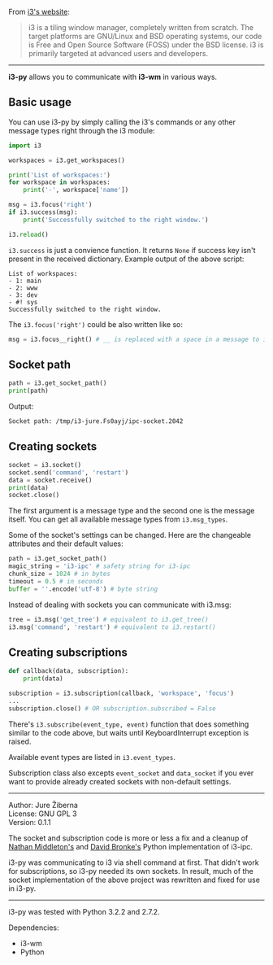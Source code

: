 From [i3's website](http://i3wm.org/):

> i3 is a tiling window manager, completely written from scratch. The target
> platforms are GNU/Linux and BSD operating systems, our code is Free and Open
> Source Software (FOSS) under the BSD license. i3 is primarily targeted at
> advanced users and developers.

--------------------------------------------------------------------------------

__i3-py__ allows you to communicate with __i3-wm__ in various ways.


Basic usage
-----------

You can use i3-py by simply calling the i3's commands or any other message types
right through the i3 module:

```python
import i3

workspaces = i3.get_workspaces()

print('List of workspaces:')
for workspace in workspaces:
    print('-', workspace['name'])

msg = i3.focus('right')
if i3.success(msg):
    print('Successfully switched to the right window.')

i3.reload()
```

`i3.success` is just a convience function. It returns `None` if success key
isn't present in the received dictionary. Example output of the above script:

	List of workspaces:
	- 1: main
	- 2: www
	- 3: dev
	- #! sys
	Successfully switched to the right window.

The `i3.focus('right')` could be also written like so:

```python
msg = i3.focus__right() # __ is replaced with a space in a message to i3-wm
```


Socket path
-----------

```python
path = i3.get_socket_path()
print(path)
```

Output:

	Socket path: /tmp/i3-jure.Fs0ayj/ipc-socket.2042


Creating sockets
----------------

```python
socket = i3.socket()
socket.send('command', 'restart')
data = socket.receive()
print(data)
socket.close()
```

The first argument is a message type and the second one is the message itself.
You can get all available message types from `i3.msg_types`.

Some of the socket's settings can be changed. Here are the changeable attributes
and their default values:

```python
path = i3.get_socket_path()
magic_string = 'i3-ipc' # safety string for i3-ipc
chunk_size = 1024 # in bytes
timeout = 0.5 # in seconds
buffer = ''.encode('utf-8') # byte string
```

Instead of dealing with sockets you can communicate with i3.msg:

```python
tree = i3.msg('get_tree') # equivalent to i3.get_tree()
i3.msg('command', 'restart') # equivalent to i3.restart()
```


Creating subscriptions
----------------------

```python
def callback(data, subscription):
    print(data)

subscription = i3.subscription(callback, 'workspace', 'focus')
...
subscription.close() # OR subscription.subscribed = False
```

There's `i3.subscribe(event_type, event)` function that does something similar
to the code above, but waits until KeyboardInterrupt exception is raised.

Available event types are listed in `i3.event_types`.

Subscription class also excepts `event_socket` and `data_socket` if you ever
want to provide already created sockets with non-default settings.


--------------------------------------------------------------------------------

Author: Jure Žiberna  
License: GNU GPL 3  
Version: 0.1.1

The socket and subscription code is more or less a fix and a cleanup of
[Nathan Middleton's](https://github.com/thepub/i3ipc) and
[David Bronke's](https://github.com/whitelynx/i3ipc) Python implementation of
i3-ipc.

i3-py was communicating to i3 via shell command at first. That didn't work for
subscriptions, so i3-py needed its own sockets. In result, much of the socket
implementation of the above project was rewritten and fixed for use in i3-py.


--------------------------------------------------------------------------------

i3-py was tested with Python 3.2.2 and 2.7.2.

Dependencies:

- i3-wm
- Python


